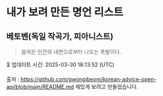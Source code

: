 # 내가 보려 만든 명언 리스트

##  베토벤(독일 작곡가, 피아니스트)
> 음악은 인간의 내면으로부터 나오는 폭발이다.


⏳ 업데이트 시간: 2025-03-30 18:13:52 (UTC)

출처 : https://github.com/gwongibeom/korean-advice-open-api/blob/main/README.md
재밌게 보려고 만들었습니다.

